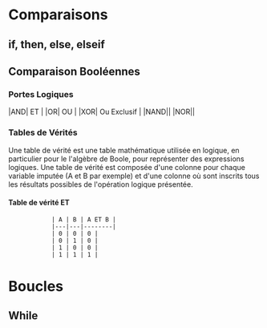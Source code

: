 <!-- TITLE: Python - Scripts -->
<!-- SUBTITLE: A quick summary of Scripts -->

# Comparaisons
## if, then, else, elseif
	

## Comparaison Booléennes
### Portes Logiques

|AND| ET |
|OR| OU |
|XOR| Ou Exclusif |
|NAND||
|NOR||

### Tables de Vérités
Une table de vérité est une table mathématique utilisée en logique, en particulier pour le l'algèbre de Boole, pour représenter des expressions logiques.
Une table de vérité est composée d'une colonne pour chaque variable imputée (A et B par exemple) et d'une colonne où sont inscrits tous les résultats possibles de l'opération logique présentée.

#### Table de vérité ET

				| A | B | A ET B |
				|---|---|--------|
				| 0 | 0 | 0 |
				| 0 | 1 | 0 |
				| 1 | 0 | 0 |
				| 1 | 1 | 1 |

# Boucles
## While


